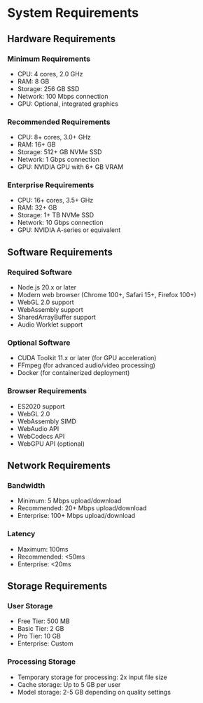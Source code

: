 # System Requirements

## Hardware Requirements

### Minimum Requirements
- CPU: 4 cores, 2.0 GHz
- RAM: 8 GB
- Storage: 256 GB SSD
- Network: 100 Mbps connection
- GPU: Optional, integrated graphics

### Recommended Requirements
- CPU: 8+ cores, 3.0+ GHz
- RAM: 16+ GB
- Storage: 512+ GB NVMe SSD
- Network: 1 Gbps connection
- GPU: NVIDIA GPU with 6+ GB VRAM

### Enterprise Requirements
- CPU: 16+ cores, 3.5+ GHz
- RAM: 32+ GB
- Storage: 1+ TB NVMe SSD
- Network: 10 Gbps connection
- GPU: NVIDIA A-series or equivalent

## Software Requirements

### Required Software
- Node.js 20.x or later
- Modern web browser (Chrome 100+, Safari 15+, Firefox 100+)
- WebGL 2.0 support
- WebAssembly support
- SharedArrayBuffer support
- Audio Worklet support

### Optional Software
- CUDA Toolkit 11.x or later (for GPU acceleration)
- FFmpeg (for advanced audio/video processing)
- Docker (for containerized deployment)

### Browser Requirements
- ES2020 support
- WebGL 2.0
- WebAssembly SIMD
- WebAudio API
- WebCodecs API
- WebGPU API (optional)

## Network Requirements

### Bandwidth
- Minimum: 5 Mbps upload/download
- Recommended: 20+ Mbps upload/download
- Enterprise: 100+ Mbps upload/download

### Latency
- Maximum: 100ms
- Recommended: <50ms
- Enterprise: <20ms

## Storage Requirements

### User Storage
- Free Tier: 500 MB
- Basic Tier: 2 GB
- Pro Tier: 10 GB
- Enterprise: Custom

### Processing Storage
- Temporary storage for processing: 2x input file size
- Cache storage: Up to 5 GB per user
- Model storage: 2-5 GB depending on quality settings